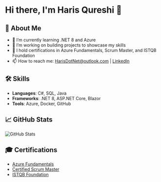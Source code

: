 # Hi there, I'm Haris Qureshi 👋

## 🚀 About Me
- 🔭 I’m currently learning .NET 8 and Azure
- 🌱 I’m working on building projects to showcase my skills
- 💼 I hold certifications in Azure Fundamentals, Scrum Master, and ISTQB Foundation
- 📫 How to reach me: [HarisDotNet@outlook.com](mailto:your.email@example.com) | [LinkedIn](https://www.linkedin.com/in/haris-qureshi-0979801aa/)


## 🛠️ Skills
- **Languages**: C#, SQL, Java
- **Frameworks**: .NET 8, ASP.NET Core, Blazor
- **Tools**: Azure, Docker, GitHub

## 📈 GitHub Stats
![GitHub Stats](https://github.com/HarisTechWerk/HarisTechWerk)


## 🎓 Certifications
- [Azure Fundamentals](https://www.credly.com/badges/a6aaca95-0f99-4fac-9944-3acc201115ac)
- [Certified Scrum Master](https://www.credly.com/badges/7b37344e-cc19-4305-bda8-482a97d6dead)
- [ISTQB Foundation](https://www.istqb.org/certifications/certified-tester-foundation-level-ctfl-v4-0/)
